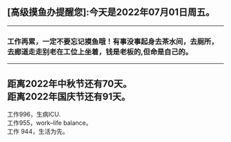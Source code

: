 ## [高级摸鱼办提醒您]:今天是2022年07月01日周五。
---
### 工作再累，一定不要忘记摸鱼哦！有事没事起身去茶水间，去厕所，去廊道走走别老在工位上坐着，钱是老板的,但命是自己的。
---
距离2022年中秋节还有70天。  
距离2022年国庆节还有91天。  
---
工作996，生病ICU.  
工作955，work–life balance。  
工作 944，生活为先。